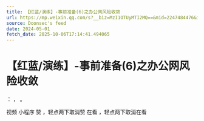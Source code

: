 ```yaml
---
title: 【红蓝/演练】-事前准备(6)之办公网风险收敛
url: https://mp.weixin.qq.com/s?__biz=MzI1OTUyMTI2MQ==&mid=2247484476&idx=1&sn=609eb5edf0e0c4057b0bfaa75af214de
source: Doonsec's feed
date: 2024-05-01
fetch_date: 2025-10-06T17:14:41.494065
---
```


# 【红蓝/演练】-事前准备(6)之办公网风险收敛

：
，
。

视频
小程序
赞
，轻点两下取消赞
在看
，轻点两下取消在看